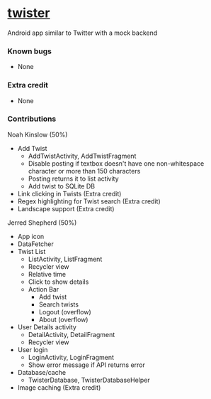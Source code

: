 # [twister](https://github.com/ShepherdJerred/twister)
Android app similar to Twitter with a mock backend

### Known bugs
* None

### Extra credit
* None

### Contributions
Noah Kinslow (50%)
* Add Twist
    * AddTwistActivity, AddTwistFragment
    * Disable posting if textbox doesn't have one non-whitespace character or
      more than 150 characters
    * Posting returns it to list activity
    * Add twist to SQLite DB
* Link clicking in Twists (Extra credit)
* Regex highlighting for Twist search (Extra credit)
* Landscape support (Extra credit)

Jerred Shepherd (50%)
* App icon
* DataFetcher
* Twist List
    * ListActivity, ListFragment
    * Recycler view
    * Relative time
    * Click to show details
    * Action Bar
        * Add twist
        * Search twists
        * Logout (overflow)
        * About (overflow)
* User Details activity
    * DetailActivity, DetailFragment
    * Recycler view
* User login
    * LoginActivity, LoginFragment
    * Show error message if API returns error
* Database/cache
    * TwisterDatabase, TwisterDatabaseHelper
* Image caching (Extra credit)
